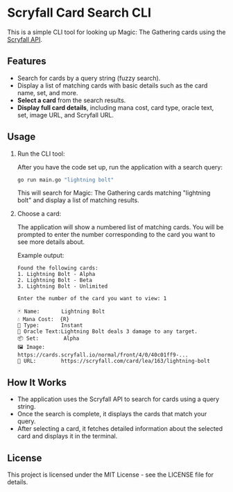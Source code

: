 # Scryfall Card Search CLI

This is a simple CLI tool for looking up Magic: The Gathering cards using the [Scryfall API](https://scryfall.com/docs/api).

## Features

- Search for cards by a query string (fuzzy search).
- Display a list of matching cards with basic details such as the card name, set, and more.
- **Select a card** from the search results.
- **Display full card details**, including mana cost, card type, oracle text, set, image URL, and Scryfall URL.

## Usage

1. Run the CLI tool:

   After you have the code set up, run the application with a search query:

   ```bash
   go run main.go "lightning bolt"
   ```

   This will search for Magic: The Gathering cards matching "lightning bolt" and display a list of matching results.

2. Choose a card:

   The application will show a numbered list of matching cards. You will be prompted to enter the number corresponding to the card you want to see more details about.

   Example output:

   ```
   Found the following cards:
   1. Lightning Bolt - Alpha
   2. Lightning Bolt - Beta
   3. Lightning Bolt - Unlimited

   Enter the number of the card you want to view: 1

   🃏 Name:       Lightning Bolt
   💧 Mana Cost:  {R}
   📜 Type:       Instant
   📖 Oracle Text:Lightning Bolt deals 3 damage to any target.
   📦 Set:        Alpha
   🖼️ Image:      https://cards.scryfall.io/normal/front/4/0/40c01ff9-...
   🔗 URL:        https://scryfall.com/card/lea/163/lightning-bolt
   ```

## How It Works

- The application uses the Scryfall API to search for cards using a query string.
- Once the search is complete, it displays the cards that match your query.
- After selecting a card, it fetches detailed information about the selected card and displays it in the terminal.

## License

This project is licensed under the MIT License - see the LICENSE file for details.
